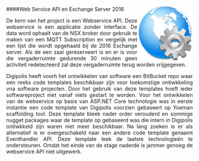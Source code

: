 ####Web Service API en Exchange Server 2016
<img src="images/webservices.png" alt="NSX Normalized Systems logo" width="150" height="" align="right">
<p style="text-align: justify;">De kern van het project is een Webservice API. Deze webservice is een applicatie zonder interface. De data word ophaalt van de NSX broker door gebruik te maken van een MQTT Subscription en vergelijk met een lijst die wordt opgehaald bij de 2016 Exchange server. Als de een zaal gereserveert is en er is voor die vergaderruimte gedurende 30 minuten geen activiteit redetecteerd zal deze vergaderruimte terug worden vrijgegeven.</p>

<p style="text-align: justify;">Digipolis heeft voorh het ontwikkelen van software een BitBucket repo waar een reeks code templates beschikbaar zijn voor toekomstige ontiwkkeling vna software projecten. Door het gebruik van deze templates hoeft ieder softwareproject niet vanaf niets gestart te worden. Voor het ontwikkelen van de webservice op basis van ASP.NET Core technologie was in eerste instantie een code template van Digipolis voorzien gebaseert op Yoeman scaffolding tool. Deze template bleek nader order verouderd en sommige nugget packages waar de template op gebaseerd was die intern in Digipolis ontiwkkeld zijn waren niet meer beschikbaar. Na lang zoeken is er als alternatief is er overgeschakeld naar een andere code template genaamt Eventhandler API. Deze template leek de laatste technologieën te ondersteunen. Omdat het einde van de stage naderde is jammer genoeg de webservice API niet uitgewerk.</p>